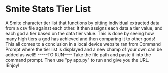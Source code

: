 # Smite Stats Tier List 
A Smite character tier list that functions by pitting individual extracted data from a csv file against each other. 
 It then assigns each data a tier value, and each god a tier based on the data tier value. This is done by seeing how many high tiers a god has achieved and then comparing it to other gods!
This all comes to a conclusion in a local device website ran from Command Prompt where the tier list is displayed and a new champ of your own can be added as well!!
-----TO RUN----
Take the file path and paste it into the command prompt. Then use "py app.py" to run and give you the URL. 
!Enjoy!

